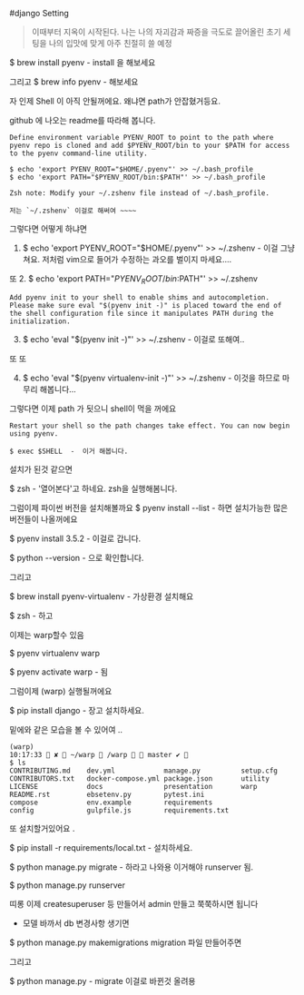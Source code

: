 #django Setting

>이때부터 지옥이 시작된다. 나는 나의 자괴감과 짜증을 극도로 끌어올린 초기 세팅을 나의 입맛에 맞게 
아주 친절히 쓸 예정

$ brew install pyenv -  install 을 해보세요

그리고
$ brew info pyenv - 해보세요

자 인제 Shell 이 아직 안될꺼에요. 왜냐면 path가 안잡혔거등요.

github 에 나오는 readme를 따라해 봅니다.
```text
Define environment variable PYENV_ROOT to point to the path where pyenv repo is cloned and add $PYENV_ROOT/bin to your $PATH for access to the pyenv command-line utility.

$ echo 'export PYENV_ROOT="$HOME/.pyenv"' >> ~/.bash_profile
$ echo 'export PATH="$PYENV_ROOT/bin:$PATH"' >> ~/.bash_profile

Zsh note: Modify your ~/.zshenv file instead of ~/.bash_profile.

저는 `~/.zshenv` 이걸로 해써여 ~~~~
```
그렇다면 어떻게 하냐면

1. $ echo 'export PYENV_ROOT="$HOME/.pyenv"' >> ~/.zshenv - 이걸 그냥 쳐요.
저처럼 vim으로 들어가 수정하는 과오를 벌이지 마세요....

또 
2. $ echo 'export PATH="$PYENV_ROOT/bin:$PATH"' >> ~/.zshenv

```text
Add pyenv init to your shell to enable shims and autocompletion. Please make sure eval "$(pyenv init -)" is placed toward the end of the shell configuration file since it manipulates PATH during the initialization.

```
3. $ echo 'eval "$(pyenv init -)"' >> ~/.zshenv  - 이걸로 또해여.. 

또 또 

4. $ echo 'eval "$(pyenv virtualenv-init -)"' >> ~/.zshenv - 이것을 하므로 마무리 해봅니다...

그렇다면 이제 path 가 됫으니 shell이 먹을 꺼에요 

```text
Restart your shell so the path changes take effect. You can now begin using pyenv.

$ exec $SHELL  -  이거 해봅니다.
```


설치가 된것 같으면 

$ zsh - '열어본다'고 하네요. zsh을 실행해봄니다.

그럼이제 파이썬 버전을 설치해볼까요 
$ pyenv install --list - 하면 설치가능한 많은 버전들이 나올꺼에요

$ pyenv install 3.5.2 - 이걸로 갑니다.

$ python --version - 으로 확인합니다.

그리고 

$ brew install pyenv-virtualenv - 가상환경 설치해요

$ zsh - 하고

이제는 warp할수 있음

$ pyenv virtualenv warp 

$ pyenv activate warp - 됨

그럼이제 (warp) 실행될꺼에요

$ pip install django - 장고 설치하세요.

밑에와 같은 모습을 볼 수 있어여 ..

```text
(warp) 
10:17:33  ✘  ~/warp  /warp   master ✔ 
$ ls 
CONTRIBUTING.md    dev.yml            manage.py          setup.cfg
CONTRIBUTORS.txt   docker-compose.yml package.json       utility
LICENSE            docs               presentation       warp
README.rst         ebsetenv.py        pytest.ini
compose            env.example        requirements
config             gulpfile.js        requirements.txt
```

또 설치할거있어요 .

$ pip install -r requirements/local.txt - 설치하세요.

$ python manage.py migrate - 하라고 나와용 이거해야 runserver 됨.

$ python manage.py runserver 

띠롱 이제 createsuperuser 등 만들어서 admin 만들고 쭉쭉하시면 됩니다

* 모델 바까서 db 변경사항 생기면

$ python manage.py makemigrations
migration 파일 만들어주면 

그리고 

$ python manage.py - migrate 이걸로 바뀐것 올려용


